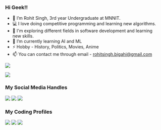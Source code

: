 
### Hi Geek!! 

- 👋 I’m Rohit Singh, 3rd year Undergraduate at MNNIT.
- 💻 I love doing competitive programming and learning new algorithms.
- 🌱 I'm exploring different fields in software development and learning new skills.
- 🌱 I’m currently learning AI and ML 
- ⚡ Hobby - History, Politics, Movies, Anime
- 📫 You can contact me through email - rohitsingh.bigahi@gmail.com
<a href="https://github.com/Rohit0508/github-profile-views-counter">
    <img src="https://komarev.com/ghpvc/?username=Rohit0508&style=for-the-badge">
</a>
<p><img align="center" src="https://github-readme-stats.vercel.app/api?username=Rohit0508&show_icons=true&count_private=true&theme=radical"]</p>

### My Social Media Handles
[<img src="https://img.shields.io/badge/linkedin-%230077B5.svg?style=for-the-badge&logo=linkedin&logoColor=white" />](https://www.linkedin.com/in/rohit-singh11/)
[<img src="https://img.shields.io/badge/Twitter-%231DA1F2.svg?style=for-the-badge&logo=Twitter&logoColor=white" />](https://twitter.com/_rohit_si)
[<img src="https://img.shields.io/badge/Instagram-%23E4405F.svg?style=for-the-badge&logo=Instagram&logoColor=white" />](https://www.instagram.com/rohitsi___/)

  
### My Coding Profiles
[<img src="https://img.shields.io/badge/Codeforces-445f9d?style=for-the-badge&logo=Codeforces&logoColor=white" />](https://codeforces.com/profile/Rohit111__)
[<img src="https://img.shields.io/badge/CodeChef-%23964B00.svg?style=for-the-badge&logo=CodeChef&logoColor=white" />](https://www.codechef.com/users/rohitsingh_1)
[<img src="https://img.shields.io/badge/-LeetCode-FFA116?style=for-the-badge&logo=LeetCode&logoColor=black" />](https://leetcode.com/rohit0508/)
